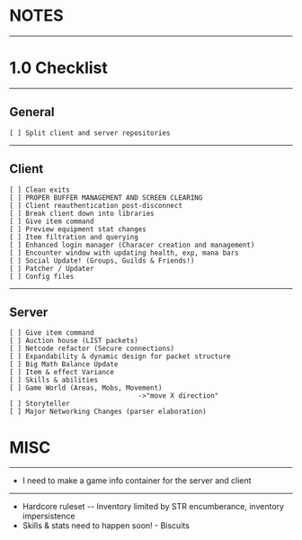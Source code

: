# NOTES
---
# 1.0 Checklist
---
## General
```
[ ] Split client and server repositories
```
---
## Client
```
[ ] Clean exits
[ ] PROPER BUFFER MANAGEMENT AND SCREEN CLEARING
[ ] Client reauthentication post-disconnect
[ ] Break client down into libraries
[ ] Give item command
[ ] Preview equipment stat changes
[ ] Item filtration and querying
[ ] Enhanced login manager (Characer creation and management)
[ ] Encounter window with updating health, exp, mana bars
[ ] Social Update! (Groups, Guilds & Friends!)
[ ] Patcher / Updater
[ ] Config files
```
---
## Server
```
[ ] Give item command
[ ] Auction house (LIST packets)
[ ] Netcode refactor (Secure connections)
[ ] Expandability & dynamic design for packet structure
[ ] Big Math Balance Update
[ ] Item & effect Variance
[ ] Skills & abilities
[ ] Game World (Areas, Mobs, Movement)
								->"move X direction"
[ ] Storyteller
[ ] Major Networking Changes (parser elaboration)
```
# MISC
---
- I need to make a game info container for the server and client
---
- Hardcore ruleset -- Inventory limited by STR encumberance, inventory impersistence
- Skills & stats need to happen soon! - Biscuits

